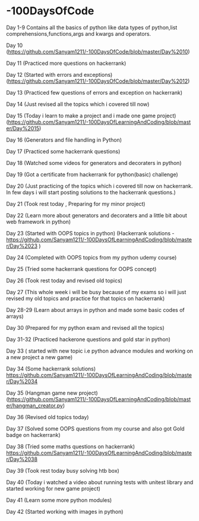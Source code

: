 # -100DaysOfCode

Day 1-9 
Contains all the basics of python like data types of python,list comprehensions,functions,args and kwargs and operators.

Day 10 (https://github.com/Sanyam1211/-100DaysOfCode/blob/master/Day%2010)

Day 11 (Practiced more questions on hackerrank)

Day 12 (Started with errors and exceptions) 
(https://github.com/Sanyam1211/-100DaysOfCode/blob/master/Day%2012)

Day 13 (Practiced few questions of errors and exception on hackerrank)

Day 14  (Just revised all the topics which i covered till now)

Day 15  (Today i learn to make a project and i made one game project)
         (https://github.com/Sanyam1211/-100DaysOfLearningAndCoding/blob/master/Day%2015)

Day 16 (Generators and file handling in Python)

Day 17 (Practiced some hackerrank questions)

Day 18 (Watched some videos for generators and decoraters in python)

Day 19 (Got a certificate from hackerrank for python(basic) challenge)

Day 20 (Just practicing of the topics which i covered till now on hackerrank.
        In few days i will start posting solutions to the hackerrank questions.)
     
Day 21 (Took rest today , Preparing for my minor project)

Day 22 (Learn more about generators and decoraters and a little bit about web framework in python)

Day 23 (Started with OOPS topics in python)
        (Hackerrank solutions - https://github.com/Sanyam1211/-100DaysOfLearningAndCoding/blob/master/Day%2023 )
        
Day 24 (Completed with OOPS topics from my python udemy course)

Day 25 (Tried some hackerrank questions for OOPS concept)

Day 26 (Took rest today and revised old topics)

Day 27 (This whole week i will be busy because of my exams so i will just revised my old topics and practice for that topics on hackerrank)

Day 28-29 (Learn about arrays in python and made some basic codes of arrays)

Day 30  (Prepared for my python exam and revised all the topics)

Day 31-32 (Practiced hackerone questions and gold star in python)

Day 33 ( started with new topic i.e python advance modules and working on a new project a new game)

Day 34 (Some hackerrank solutions)
https://github.com/Sanyam1211/-100DaysOfLearningAndCoding/blob/master/Day%2034

Day 35 (Hangman game new project)(https://github.com/Sanyam1211/-100DaysOfLearningAndCoding/blob/master/hangman_creator.py)

Day 36 (Revised old topics today)

Day 37 (Solved some OOPS questions from my course and also got Gold badge on hackerrank)
 
Day 38 (Tried some maths questions on hackerrank)
https://github.com/Sanyam1211/-100DaysOfLearningAndCoding/blob/master/Day%2038

Day 39 (Took rest today busy solving htb box)

Day 40 (Today i watched a video about running tests with unitest library and started working for new game project)

Day 41 (Learn some more python modules)

Day 42 (Started working with images in python)
